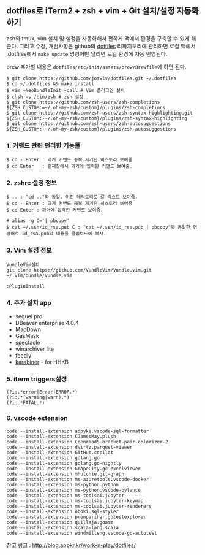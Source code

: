 dotfiles로 iTerm2 + zsh + vim + Git 설치/설정 자동화하기
---------------
zsh와 tmux, vim 설치 및 설정을 자동화해서 편하게 맥에서 환경을 구축할 수 있게 해준다. 그리고 수정, 개선사항은 github의 [dotfiles][git_dotfiles] 리파지토리에 관리하면 로컬 맥에서 .dotfiles에서 `make update` 명령어만 날리면 로컬 환경에 자동 반영된다.

brew 추가할 내용은 `dotfiles/etc/init/assets/brew/Brewfile`에 하면 된다.
```
$ git clone https://github.com/joswlv/dotfiles.git ~/.dotfiles
$ cd ~/.dotfiles && make install
$ vim +NeoBundleInit +qall # Vim 플러그인 설치
$ chsh -s /bin/zsh # zsh 설정
$ git clone https://github.com/zsh-users/zsh-completions ${ZSH_CUSTOM:=~/.oh-my-zsh/custom}/plugins/zsh-completions
$ git clone https://github.com/zsh-users/zsh-syntax-highlighting.git ${ZSH_CUSTOM:-~/.oh-my-zsh/custom}/plugins/zsh-syntax-highlighting
$ git clone https://github.com/zsh-users/zsh-autosuggestions ${ZSH_CUSTOM:-~/.oh-my-zsh/custom}/plugins/zsh-autosuggestions
```


### 1. 커맨드 관련 편리한 기능들
```
$ cd - Enter : 과거 커맨드 중복 제거된 히스토리 보여줌
$ cd Enter   : 현재창에서 과거에 입력한 커맨드 보여줌.
```

### 2. zshrc 설정 정보
```
$ .. : "cd .."와 동일. 이전 데릭토리로 갈 리스트 보여줌.
$ cd - Enter : 과거 커맨드 중복 제거된 히스토리 보여줌
$ cd Enter : 과거에 입력한 커맨드 보여줌.

# alias -g C='| pbcopy'
$ cat ~/.ssh/id_rsa.pub C : "cat ~/.ssh/id_rsa.pub | pbcopy"와 동일한 명령어로 id_rsa.pub의 내용을 클립보드에 복사.
```

### 3. Vim 설정 정보
```
VundleVim설치
git clone https://github.com/VundleVim/Vundle.vim.git ~/.vim/bundle/Vundle.vim

:PluginInstall
```
### 4. 추가 설치 app
- sequel pro
- DBeaver enterprise 4.0.4
- MacDown
- GasMask
- spectacle
- winarchiver lite
- feedly
- [karabiner](https://pqrs.org/osx/karabiner/) - for HHKB

### 5. iterm triggers설정
```
(?i:.*error|Error|ERROR.*) 
(?i:.*(warning|warn).*)
(?i:.*FATAL.*)
```

### 6. vscode extension
```
code --install-extension adpyke.vscode-sql-formatter
code --install-extension CJamesMay.plush
code --install-extension CoenraadS.bracket-pair-colorizer-2
code --install-extension dvirtz.parquet-viewer
code --install-extension GitHub.copilot
code --install-extension golang.go
code --install-extension golang.go-nightly
code --install-extension GrapeCity.gc-excelviewer
code --install-extension mhutchie.git-graph
code --install-extension ms-azuretools.vscode-docker
code --install-extension ms-python.python
code --install-extension ms-python.vscode-pylance
code --install-extension ms-toolsai.jupyter
code --install-extension ms-toolsai.jupyter-keymap
code --install-extension ms-toolsai.jupyter-renderers
code --install-extension oboki.sql-styler
code --install-extension premparihar.gotestexplorer
code --install-extension quillaja.goasm
code --install-extension scala-lang.scala
code --install-extension windmilleng.vscode-go-autotest
```

참고 링크 : http://blog.appkr.kr/work-n-play/dotfiles/

[mac_terminal]: http://i.imgur.com/sDxus3j.png
[git_dotfiles]: https://github.com/mimul/dotfiles
